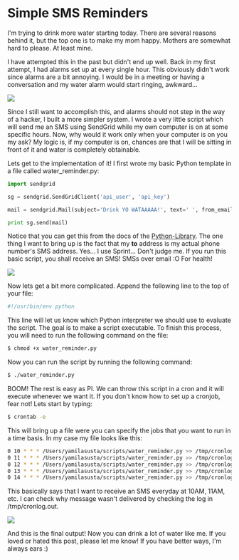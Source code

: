 # Simple SMS Reminders

I'm trying to drink more water starting today. There are several reasons behind it, but the top one is to make my mom happy. Mothers are somewhat hard to please. At least mine.

I have attempted this in the past but didn't end up well. Back in my first attempt, I had alarms set up at every single hour. This obviously didn't work since alarms are a bit annoying. I would be in a meeting or having a conversation and my water alarm would start ringing, awkward...

![](http://i61.tinypic.com/qys20h.png)

Since I still want to accomplish this, and alarms should not step in the way of a hacker, I built a more simpler system. I wrote a very little script which will send me an SMS using SendGrid while my own computer is on at some specific hours. Now, why would it work only when your computer is on you my ask? My logic is, if my computer is on, chances are that I will be sitting in front of it and water is completely obtainable.

Lets get to the implementation of it! I first wrote my basic Python template in a file called water_reminder.py:

```python
import sendgrid

sg = sendgrid.SendGridClient('api_user', 'api_key')

mail = sendgrid.Mail(subject='Drink YO WATAAAAA!', text=' ', from_email='yamil@sendgrid.com', to='my-phone-numba@messaging.sprintpcs.com')

print sg.send(mail)
```

Notice that you can get this from the docs of the [Python-Library](https://github.com/sendgrid/sendgrid-python). The one thing I want to bring up is the fact that my **to** address is my actual phone number's SMS address. Yes... I use Sprint... Don't judge me. If you run this basic script, you shall receive an SMS! SMSs over email :O For health!

![](http://s3.amazonaws.com/giphymedia/media/VsuowsrlIuhIA/giphy.gif)

Now lets get a bit more complicated. Append the following line to the top of your file:

```python
#!/usr/bin/env python
```

This line will let us know which Python interpreter we should use to evaluate the script. The goal is to make a script executable. To finish this process, you will need to run the following command on the file:

```bash
$ chmod +x water_reminder.py
```

Now you can run the script by running the following command:

```bash
$ ./water_reminder.py
```

BOOM! The rest is easy as PI. We can throw this script in a cron and it will execute whenever we want it. If you don't know how to set up a cronjob, fear not! Lets start by typing:

```bash
$ crontab -e
```

This will bring up a file were you can specify the jobs that you want to run in a time basis. In my case my file looks like this:

```bash
0 10 * * * /Users/yamilasusta/scripts/water_reminder.py >> /tmp/cronlog.out
0 11 * * * /Users/yamilasusta/scripts/water_reminder.py >> /tmp/cronlog.out
0 12 * * * /Users/yamilasusta/scripts/water_reminder.py >> /tmp/cronlog.out
0 13 * * * /Users/yamilasusta/scripts/water_reminder.py >> /tmp/cronlog.out
0 14 * * * /Users/yamilasusta/scripts/water_reminder.py >> /tmp/cronlog.out
```

This basically says that I want to receive an SMS everyday at 10AM, 11AM, etc. I can check why message wasn't delivered by checking the log in /tmp/cronlog.out.

![](http://i61.tinypic.com/35bxgd5.png)

And this is the final output! Now you can drink a lot of water like me. If you loved or hated this post, please let me know! If you have better ways, I'm always ears :)
